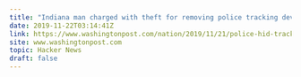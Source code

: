 ```yaml
---
title: "Indiana man charged with theft for removing police tracking device from car"
date: 2019-11-22T03:14:41Z
link: https://www.washingtonpost.com/nation/2019/11/21/police-hid-tracking-device-suspects-car-then-charged-him-with-theft-removing-it/?utm_medium=RSS&utm_source=hune
site: www.washingtonpost.com
topic: Hacker News
draft: false
---
```

